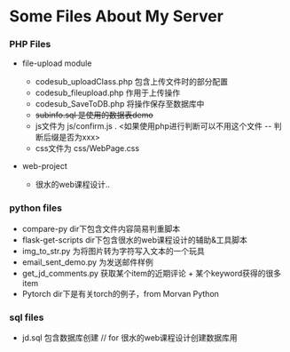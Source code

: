# Some Files About My Server

### PHP Files
* file-upload module
  * codesub_uploadClass.php 包含上传文件时的部分配置
  * codesub_fileupload.php 作用于上传操作
  * codesub_SaveToDB.php 将操作保存至数据库中
  * <del>subinfo.sql 是使用的数据表demo </del>
  * js文件为 js/confirm.js . <如果使用php进行判断可以不用这个文件 -- 判断后缀是否为xxx>
  * css文件为 css/WebPage.css

* web-project
  * 很水的web课程设计..  

### python files
* compare-py dir下包含文件内容简易判重脚本
* flask-get-scripts dir下包含很水的web课程设计的辅助&工具脚本
* img_to_str.py 为将图片转为字符写入文本的一个玩具
* email_sent_demo.py 为发送邮件样例
* get_jd_comments.py 获取某个item的近期评论 + 某个keyword获得的很多item
* Pytorch dir下是有关torch的例子，from Morvan Python

### sql files
* jd.sql 包含数据库创建 // for 很水的web课程设计创建数据库用

